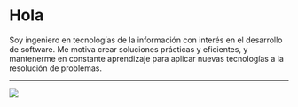 # Hola

Soy ingeniero en tecnologías de la información con interés en el desarrollo de software. Me motiva crear soluciones prácticas y eficientes, y mantenerme en constante aprendizaje para aplicar nuevas tecnologías a la resolución de problemas.

---
[![](https://visitcount.itsvg.in/api?id=AldG99&icon=0&color=0)](https://visitcount.itsvg.in)

<!-- Proudly created with GPRM ( https://gprm.itsvg.in ) -->
